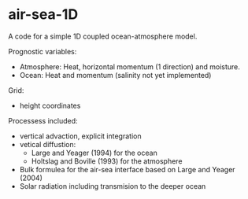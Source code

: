 # air-sea-1D

A code for a simple 1D coupled ocean-atmosphere model.

Prognostic variables:
* Atmosphere: Heat, horizontal momentum (1 direction) and moisture.
* Ocean: Heat and momentum (salinity not yet implemented)

Grid:
* height coordinates

Processess included:
* vertical advaction, explicit integration
* vetical diffustion:
  * Large and Yeager (1994) for the ocean
  * Holtslag and Boville (1993) for the atmosphere
* Bulk formulea for the air-sea interface based on Large and Yeager (2004)
* Solar radiation including transmision to the deeper ocean
